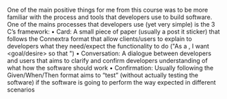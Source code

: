 One of the main positive things for me from this course was to be more familiar with the process and tools that developers use to build software. One of the mains processes that developers use (yet very simple) is the 3 C’s framework:
•	Card: A small piece of paper (usually a post it sticker) that follows the Connextra format that allow clients/users to explain to developers what they need/expect the functionality to do ("As a <role>, I want <goal/desire> so that <benefit>")
•	Conversation: A dialogue between developers and users that aims to clarify and confirm developers understanding of what how the software should work
•	Confirmation: Usually following the Given/When/Then format aims to “test” (without actually testing the software) if the software is going to perform the way expected in different scenarios
